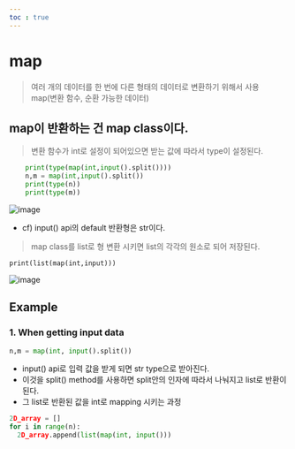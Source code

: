 ```yaml
---
toc : true
---
```


# map
> 여러 개의 데이터를 한 번에 다른 형태의 데이터로 변환하기 위해서 사용  
> map(변환 함수, 순환 가능한 데이터)   

## map이 반환하는 건 map class이다. 
> 변환 함수가 int로 설정이 되어있으면 받는 값에 따라서 type이 설정된다.
```python
    print(type(map(int,input().split()))) 
    n,m = map(int,input().split())
    print(type(n))  
    print(type(m))  
```
![image](https://user-images.githubusercontent.com/67637935/117431215-f3182100-af63-11eb-9282-bea1a570bb2c.png)   
  * cf) input() api의 default 반환형은 str이다.
> map class를 list로 형 변환 시키면 list의 각각의 원소로 되어 저장된다.
```
print(list(map(int,input)))
```
![image](https://user-images.githubusercontent.com/67637935/117431807-9cf7ad80-af64-11eb-94ce-33f2a08365eb.png)

## Example 
### 1. When getting input data
```python 
n,m = map(int, input().split())
```
* input() api로 입력 값을 받게 되면 str type으로 받아진다.
* 이것을 split() method를 사용하면 split안의 인자에 따라서 나눠지고 list로 반환이 된다. 
* 그 list로 반환된 값을 int로 mapping 시키는 과정
```python
2D_array = []
for i in range(n):
  2D_array.append(list(map(int, input()))
```
